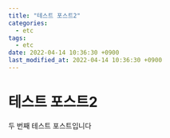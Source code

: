 ```yaml
---
title: "테스트 포스트2"
categories:
  - etc
tags:
  - etc
date: 2022-04-14 10:36:30 +0900
last_modified_at: 2022-04-14 10:36:30 +0900
---
```


# 테스트 포스트2
두 번째 테스트 포스트입니다
